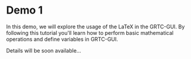# Demo 1

In this demo, we will explore the usage of the LaTeX in the GRTC-GUI. By following this tutorial you'll learn how to perform basic mathematical operations and define variables in GRTC-GUI.

Details will be soon available...
